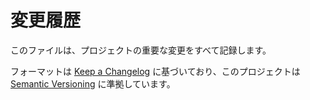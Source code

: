 # 変更履歴

このファイルは、プロジェクトの重要な変更をすべて記録します。

フォーマットは [Keep a Changelog](https://keepachangelog.com/ja/1.0.0/) に基づいており、このプロジェクトは [Semantic Versioning](https://semver.org/lang/ja/) に準拠しています。
